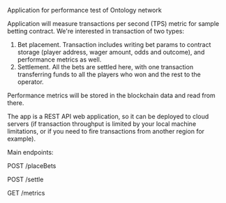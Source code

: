 Application for performance test of Ontology network

Application will measure transactions per second (TPS) metric for sample betting contract. We're interested in transaction of two types:
1. Bet placement. Transaction includes writing bet params to contract storage (player address, wager amount, odds and outcome), and performance metrics as well.     
2. Settlement. All the bets are settled here, with one transaction transferring funds to all the players who won and the rest to the operator.

Performance metrics will be stored in the blockchain data and read from there.

The app is a REST API web application, so it can be deployed to cloud servers (if transaction throughput is limited by your local machine limitations, or if you need to fire transactions from another region for example). 

Main endpoints:

POST /placeBets

POST /settle

GET /metrics
